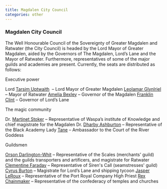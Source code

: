 ```yaml
---
title: Magdalen City Council
categories: other
---
```


### Magdalen City Council

The Well Honourable Council of the Sovereignty of Greater Magdalen and Ratwater (the City Council) is headed by the Lord Mayor of Greater Magdalen, aided by the Governors of The Magdalen, Lord’s Lane and the Mayor of Ratwater. Furthermore, representatives of some of the major guilds and academies are present. Currently, the seats are distributed as follows:


Executive power

Lord [Tarsim Uptwaith](TarsimUptwaith) 		  – Lord Mayor of Greater Magdalen
[Leolamar Glynlriel](LeolamarGlynriel)			– Mayor of Ratwater
[Amelia Bexley](AmeliaBexley) 			        – Governor of the Magdalen
[Franklin Clint](FranklinClint) 			      – Governor of Lord’s Lane


The magic community

Dr. [Martinet Stoker](MartinetStoker)			  – Representative of Waspa’s institute of Knowledge and chief magistrate for the Magdalen
Dr. [Dharby Ashburton](DharbyAshburton)			– Representative of the Black Academy
Lady [Tane](Tane)       	      			      – Ambassador to the Court of the River Goddess

Guildsmen

[Orson Darlington-Whit](OrsonDarlingtonWhit)		– Representative of the Scales (merchants' guild) and the guilds transporters and artificers, and magistrate for Ratwater
[Clementine Faraday](ClementineFaraday)	  	– Representative of Siren's Call (seamstresses' guild)
[Cyrus Burton](CyrusBurton)				    – Magistrate for Lord’s Lane and shipping tycoon
[Jasper LeRoux](JasperLeRoux)			      – Representative of the Port Royal Company
High Priest [Rex Chainmaker](RexChainmaker)	– Representative of the confederacy of temples and churches




